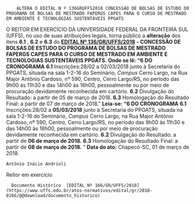         ALTERA O EDITAL N º 136GRUFFS2018 CONCESSÃO DE BOLSAS DE ESTUDO DO PROGRAMA DE BOLSAS DE MESTRADO FAPERGS CAPES PARA O CURSO DE MESTRADO EM AMBIENTE E TECNOLOGIAS SUSTENTÁVEIS PPGATS  

 O REITOR EM EXERCÍCIO DA UNIVERSIDADE FEDERAL DA FRONTEIRA SUL (UFFS), no uso de suas atribuições legais, torna público a **alteração** dos itens **6.1** , **6.2** e **6.3** do  [**EDITAL Nº 136/GR/UFFS/2018**](https://www.uffs.edu.br/atos-normativos/edital/gr/2018-0136)  **- CONCESSÃO DE BOLSAS DE ESTUDO DO PROGRAMA DE BOLSAS DE MESTRADO FAPERGS CAPES PARA O CURSO DE MESTRADO EM AMBIENTE E TECNOLOGIAS SUSTENTÁVEIS PPGATS.**    **Onde se lê:**  **“6 DO CRONOGRAMA**  **6.1** Inscrições:28/02 a 02/03/2018 junto à Secretaria do PPGATS, situada na sala 1-2-16 do Seminário, *Campus* Cerro Largo, na Rua Major Antônio Cardoso, nº 590, Centro, Cerro Largo/RS, no período das 9h00 às 11h30 e das 14h00 às 16h00, pessoalmente ou por meio de procuração devidamente reconhecida em cartório. **6.2** Divulgação do Resultado: a partir de 05 de março de 2018. **6.3** Homologação do Resultado Final: a partir de 07 de março de 2018.”   **Leia-se:**  **“6 DO CRONOGRAMA**  **6.1** Inscrições:28/02 a **05/03/2018** junto à Secretaria do PPGATS, situada na sala 1-2-16 do Seminário, *Campus* Cerro Largo, na Rua Major Antônio Cardoso, nº 590, Centro, Cerro Largo/RS, no período das 9h00 às 11h30 e das 14h00 às 16h00, pessoalmente ou por meio de procuração devidamente reconhecida em cartório. **6.2** Divulgação do Resultado: a partir de **06 de março de 2018.**  **6.3** Homologação do Resultado Final: a partir de **08 de março de 2018.** ”      **Data do ato:** Chapecó-SC, 01 de março de 2018.   
 

    Antônio Inácio Andrioli   
 Reitor em exercício 

      Documento Histórico  [EDITAL Nº 166/GR/UFFS/2018](https://www.uffs.edu.br/atos-normativos/edital/gr/2018-0166/@@download/documento_historico)     
      